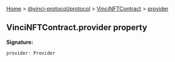 [Home](./index.md) &gt; [@vinci-protocol/protocol](./protocol.md) &gt; [VinciNFTContract](./protocol.vincinftcontract.md) &gt; [provider](./protocol.vincinftcontract.provider.md)

## VinciNFTContract.provider property

<b>Signature:</b>

```typescript
provider: Provider
```
